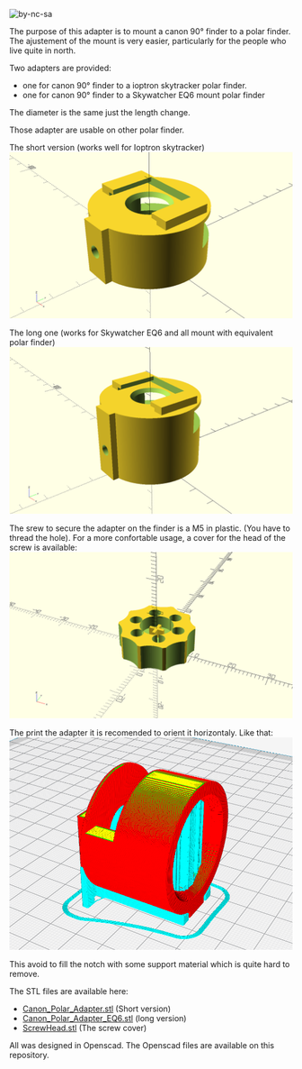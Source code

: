 ![by-nc-sa](https://i.creativecommons.org/l/by-nc-sa/4.0/88x31.png)

The purpose of this adapter is to mount a canon 90° finder to a polar finder. The ajustement of the mount is very easier, particularly for the people who live quite in north.

Two adapters are provided:
- one for canon 90° finder to a ioptron skytracker polar finder.
- one for canon 90° finder to a Skywatcher EQ6 mount polar finder

The diameter is the same just the length change.

Those adapter are usable on other polar finder.

The short version (works well for Ioptron skytracker)
![Canon adapter short version](./images/Canon_Polar_Adapter_scad.png)

The long one (works for Skywatcher EQ6 and all mount with equivalent polar finder)
![Canon adapter long version](./images/Canon_Polar_Adapter_EQ6_scad.png)

The srew to secure the adapter on the finder is a M5 in plastic. (You have to thread the hole). For a more confortable usage, a cover for the head of the screw is available:
![Screw head](./images/screwHead_cura.png)

The print the adapter it is recomended to orient it horizontaly. Like that:
![printing view](./images/Canon_Polar_Adapter_cura.png)

This avoid to fill the notch with some support material which is quite hard to remove.

The STL files are available here:
- [Canon_Polar_Adapter.stl](Canon_Polar_Adapter.stl) (Short version)
- [Canon_Polar_Adapter_EQ6.stl](Canon_Polar_Adapter_EQ6.stl) (long version)
- [ScrewHead.stl](ScrewHead.stl) (The screw cover)

All was designed in Openscad. The Openscad files are available on this repository.
